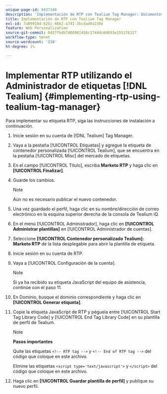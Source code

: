 ```yaml
---
unique-page-id: 9437340
description: 'Implementación de RTP con Tealium Tag Manager: Documentos de Marketo, documentación del producto'
title: Implementación de RTP con Tealium Tag Manager
exl-id: 7a099184-625c-46b2-a741-3bcdad0a238e
feature: Web Personalization
source-git-commit: 0d37fbdb7d08901458c1744dc68893e155176327
workflow-type: tm+mt
source-wordcount: '218'
ht-degree: 1%

---
```


# Implementar RTP utilizando el Administrador de etiquetas [!DNL Tealium] {#implementing-rtp-using-tealium-tag-manager}

Para implementar su etiqueta RTP, siga las instrucciones de instalación a continuación.

1. Inicie sesión en su cuenta de [!DNL Tealium] Tag Manager.

1. Vaya a la pestaña [!UICONTROL Etiquetas] y agregue la etiqueta de contenedor personalizada [!UICONTROL Tealium], que se encuentra en la pestaña [!UICONTROL Misc] del mercado de etiquetas.

1. En el campo [!UICONTROL Título], escriba **Marketo RTP** y haga clic en **[!UICONTROL Finalizar]**.

1. Guarde los cambios.

   >[!NOTE]
   >
   >Aún no es necesario publicar el nuevo contenedor.

1. Una vez guardado el perfil, haga clic en su nombre/dirección de correo electrónico en la esquina superior derecha de la consola de Tealium iQ.

1. En el menú [!UICONTROL Administrador], haga clic en **[!UICONTROL Administrar plantillas]** en [!UICONTROL Administrador de cuentas].

1. Seleccione **[!UICONTROL Contenedor personalizado Tealium]: Marketo RTP** de la lista desplegable para abrir la plantilla de etiqueta.

1. Inicie sesión en su cuenta de RTP.

1. Vaya a [!UICONTROL Configuración de la cuenta].

   >[!NOTE]
   >
   >Si ya ha recibido su etiqueta JavaScript del equipo de asistencia, continúe con el paso 11.

1. En Dominio, busque el dominio correspondiente y haga clic en **[!UICONTROL Generar etiqueta]**.

1. Copie la etiqueta JavaScript de RTP y péguela entre [!UICONTROL Start Tag Library Code] y [!UICONTROL End Tag Library Code] en su plantilla de perfil de Tealium.

   >[!NOTE]
   >
   >**Pasos importantes**
   >
   >Quite las etiquetas `<!-- RTP tag -->` y `<!-- End of RTP tag -->` del código que coloque en este archivo.
   >
   >Elimine las etiquetas `<script type='text/javascript'>` y `</script>` del código que coloque en este archivo.

1. Haga clic en **[!UICONTROL Guardar plantilla de perfil]** y publique su nuevo perfil.
